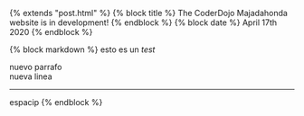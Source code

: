 {% extends "post.html" %}
{% block title %} The CoderDojo Majadahonda website is in development! {% endblock %}
{% block date %} April 17th 2020 {% endblock %}

{% block markdown %}
esto es un *test*

nuevo parrafo  
nueva linea

***

espacip
{% endblock %}
